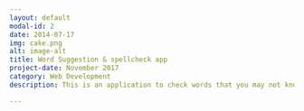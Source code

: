 ```yaml
---
layout: default
modal-id: 2
date: 2014-07-17
img: cake.png
alt: image-alt
title: Word Suggestion & spellcheck app
project-date: November 2017
category: Web Development
description: This is an application to check words that you may not know the spelling of. You can even start typing in words that you partially know and it will suggest words. <br> Check it out here <a href="https://api.copy44.hasura-app.io/">Spell check app!</a>

---
```

